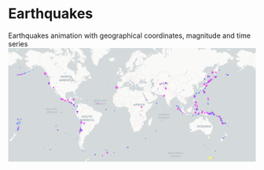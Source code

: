 # Earthquakes
Earthquakes animation with geographical coordinates, magnitude and time series
<a href="#" class="image featured"><img src="IMEQbig.gif" alt="" /></a>
<a href="#" class="image featured"><img src="EQ_map.html" alt="" /></a>

